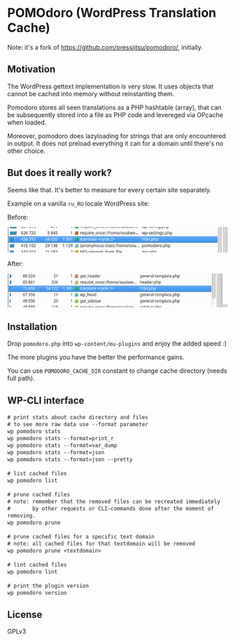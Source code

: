 # POMOdoro (WordPress Translation Cache)

Note: it's a fork of https://github.com/pressjitsu/pomodoro/, initially.

## Motivation

The WordPress gettext implementation is very slow. It uses objects that
cannot be cached into memory without reinstanting them.

Pomodoro stores all seen translations as a PHP hashtable (array), that can be
subsequently stored into a file as PHP code and levereged via OPcache when loaded.

Moreover, pomodoro does lazyloading for strings that are only encountered in output.
It does not preload everything it can for a domain until there's no other choice.

## But does it really work?

Seems like that. It's better to measure for every certain site separately.

Example on a vanilla `ru_RU` locale WordPress site:

Before:

![Before](https://raw.githubusercontent.com/versusbassz/pomodoro/main/assets/before.png)

After:

![After](https://raw.githubusercontent.com/versusbassz/pomodoro/main/assets/after.png)

## Installation

Drop `pomodoro.php` into `wp-content/mu-plugins` and enjoy the added speed :)

The more plugins you have the better the performance gains.

You can use `POMODORO_CACHE_DIR` constant to change cache directory (needs full path).

## WP-CLI interface
```shell
# print stats about cache directory and files
# to see more raw data use --format parameter
wp pomodoro stats
wp pomodoro stats --format=print_r
wp pomodoro stats --format=var_dump
wp pomodoro stats --format=json
wp pomodoro stats --format=json --pretty

# list cached files
wp pomodoro list

# prune cached files
# note: remember that the removed files can be recreated immediately 
#       by other requests or CLI-commands done after the moment of removing.
wp pomodoro prune

# prune cached files for a specific text domain
# note: all cached files for that textdomain will be removed
wp pomodoro prune <textdomain>

# lint cached files
wp pomodoro lint

# print the plugin version
wp pomodoro version
```

## License

GPLv3
